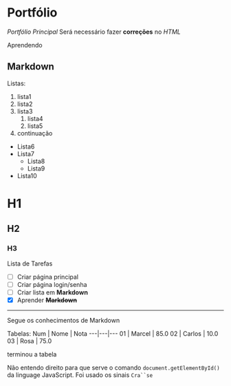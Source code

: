 # Portfólio
 *Portfólio Principal*
 Será necessário fazer **correções** no *HTML*
 
 Aprendendo 
 ## **Markdown**
 
 Listas:
  1. lista1
 2. lista2
 3. lista3
    1. lista4
    2. lista5
1. continuação

* Lista6
* Lista7
   * Lista8
   * Lista9
* Lista10

# H1
## H2
### H3

Lista de Tarefas

- [ ] Criar página principal
- [ ] Criar página login/senha
- [ ] Criar lista em **Markdown**
- [x] Aprender __~~Markdown~~__

___
Segue os conhecimentos de Markdown

Tabelas:
Num | Nome | Nota
---|---|---
01 | Marcel | 85.0
02 | Carlos | 10.0
03 | Rosa | 75.0

terminou a tabela

Não entendo direito para que serve o comando `document.getElementById()` da linguage JavaScript.
Foi usado os sinais ` Cra``se `
